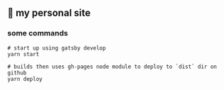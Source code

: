 ## 🚀 my personal site

### some commands

```shell
# start up using gatsby develop
yarn start

# builds then uses gh-pages node module to deploy to `dist` dir on github
yarn deploy
```
